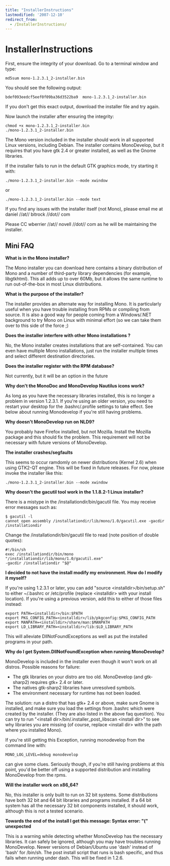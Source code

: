 ```yaml
---
title: "InstallerInstructions"
lastmodified: '2007-12-10'
redirect_from:
  - /InstallerInstructions/
---
```


InstallerInstructions
=====================

First, ensure the integrity of your download. Go to a terminal window and type:

    md5sum mono-1.2.3.1_2-installer.bin

You should see the following output:

    bdef093eedcf5eef0f09ba36d3522ba9  mono-1.2.3.1_2-installer.bin

If you don't get this exact output, download the installer file and try again.

Now launch the installer after ensuring the integrity:

    chmod +x mono-1.2.3.1_2-installer.bin
    ./mono-1.2.3.1_2-installer.bin

The Mono version included in the installer should work in all supported Linux versions, including Debian. The installer contains MonoDevelop, but it requires that you have gtk 2.4 or greater installed, as well as the Gnome libraries.

If the installer fails to run in the default GTK graphics mode, try starting it with:

    ./mono-1.2.3.1_2-installer.bin --mode xwindow

or

    ./mono-1.2.3.1_2-installer.bin --mode text

If you find any issues with the installer itself (not Mono), please email me at daniel //at// bitrock //dot// com

Please CC wberrier //at// novell //dot// com as he will be maintaining the installer.

Mini FAQ
--------

**What is in the Mono installer?**

The Mono installer you can download here contains a binary distribution of Mono and a number of third-party library dependencies (for example, libgtkhtml). This all adds up to over 60Mb, but it allows the same runtime to run out-of-the-box in most Linux distributions.

**What is the purpose of the installer?**

The installer provides an alternate way for installing Mono. It is particularly useful when you have trouble installing from RPMs or compiling from source. It is also a good way for people coming from a Windows/.NET background to try Mono on Linux with minimal effort (so we can take them over to this side of the force ;)

**Does the installer interfere with other Mono installations ?**

No, the Mono installer creates installations that are self-contained. You can even have multiple Mono installations, just run the installer multiple times and select different destination directories.

**Does the installer register with the RPM database?**

Not currently, but it will be an option in the future

**Why don't the MonoDoc and MonoDevelop Nautilus icons work?**

As long as you have the necessary libraries installed, this is no longer a problem in version 1.2.3.1. If you're using an older version, you need to restart your desktop for the .bashrc/.profile settings to take effect. See below about running Monodevelop if you're still having problems.

**Why doesn't MonoDevelop run on NLD9?**

You probably have Firefox installed, but not Mozilla. Install the Mozilla package and this should fix the problem. This requirement will not be necessary with future versions of MonoDevelop.

**The installer crashes/segfaults**

This seems to occur ramdomly on newer distributions (Kernel 2.6) when using GTK2-QT engine. This will be fixed in future releases. For now, please invoke the installer like this:

    ./mono-1.2.3.1_2-installer.bin --mode xwindow

**Why doesn't the gacutil tool work in the 1.1.8.2-1 Linux installer?**

There is a mistype in the /installationdir/bin/gacutil file. You may receive error messages such as:

    $ gacutil -l
    cannot open assembly /installationdir/lib/mono/1.0/gacutil.exe -gacdir /installationdir

Change the /installationdir/bin/gacutil file to read (note position of double quotes):

    #!/bin/sh
    exec /installationdir/bin/mono "/installationdir/lib/mono/1.0/gacutil.exe"
    -gacdir /installationdir "$@"

**I decided to not have the install modify my environment. How do I modify it myself?**

If you're using 1.2.3.1 or later, you can add "source \<installdir\>/bin/setup.sh" to either \~/.bashrc or /etc/profile (replace \<installdir\> with your install location). If you're using a previous version, add this to either of those files instead:

    export PATH=<installdir>/bin:$PATH
    export PKG_CONFIG_PATH=<installdir>/lib/pkgconfig:$PKG_CONFIG_PATH
    export MANPATH=<installdir>/share/man:$MANPATH
    export LD_LIBRARY_PATH=<installdir>/lib:$LD_LIBRARY_PATH

This will alleviate DllNotFoundExceptions as well as put the installed programs in your path.

**Why do I get System.DllNotFoundException when running MonoDevelop?**

MonoDevelop is included in the installer even though it won't work on all distros. Possible reasons for failure:

-   The gtk libraries on your distro are too old. MonoDevelop (and gtk-sharp2) requires gtk+ 2.4 or later.
-   The natives gtk-sharp2 libraries have unresolved symbols.
-   The environment necessary for runtime has not been loaded.

The solution: run a distro that has gtk+ 2.4 or above, make sure Gnome is installed, and make sure you load the settings from .bashrc which were created by the installer. (They are also listed in the above faq question). You can try to run "\<install dir\>/bin/.installer_post_libscan \<install dir\>" to see why libraries you are missing (of course, replace \<install dir\> with the path where you installed Mono).

If you're still getting this Exception, running monodevelop from the command line with:

    MONO_LOG_LEVEL=debug monodevelop

can give some clues. Seriously though, if you're still having problems at this point, you'd be better off using a supported distribution and installing MonoDevelop from the rpms.

**Will the installer work on x86_64?**

No, this installer is only built to run on 32 bit systems. Some distributions have both 32 bit and 64 bit libraries and programs installed. If a 64 bit system has all the necessary 32 bit components installed, it should work, although this is not a tested scenario.

**Towards the end of the install I get this message: Syntax error: "(" unexpected**

This is a warning while detecting whether MonoDevelop has the necessary libraries. It can safely be ignored, although you may have troubles running MonoDevelop. Newer versions of Debian/Ubuntu use 'dash' instead of 'bash' for /bin/sh. The post install script that runs is bash specific, and thus fails when running under dash. This will be fixed in 1.2.6.
